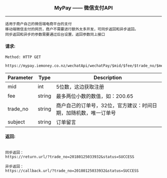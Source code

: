 <p align="center">
<h3 align="center">MyPay —— 微信支付API</h3><hr>
</p>

```
适用于商户自己的微信端电商平台的支付
移动端微信支付的网页，商户不需要进行额外太多开发，可同步返回和异步返回。
同步返回和异步的参数需要通过后台设置，返回参数同上接口
```


#### 请求:

```
Method: HTTP GET

https://mypay.iemoney.co.nz/wechatApi/wechatPay/$mid/$fee/$trade_no/$memo
```

|Parameter	|Type 	 |Description|
|-----------|--------|-----------|
|mid        |int     |5位数，这边获取注册|
|fee        |string  |最多两位小数的数值，如：200.65|
|trade_no   |string  |商户自己的订单号，32位，官方建议：时间日期，加随机数，唯一订单号|
|subject    |string  |订单留言|

#### 返回:

```

同步返回：
https://return.url/?trade_no=20180125033932&status=SUCCESS

异步返回：
https://callback.url/?trade_no=20180125033932&status=SUCCESS

```
